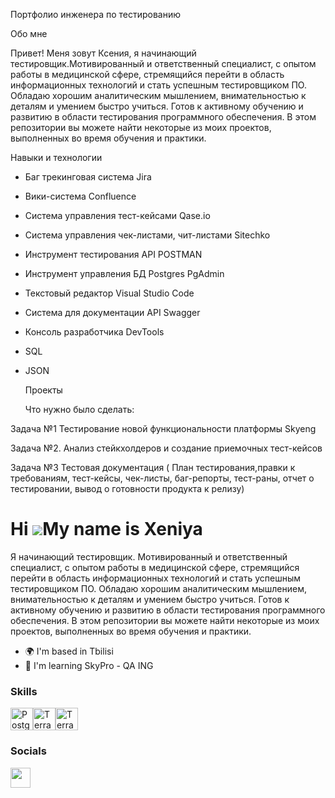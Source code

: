 Портфолио инженера по тестированию 

Обо  мне

Привет! Меня зовут Ксения, я начинающий тестировщик.Мотивированный и ответственный специалист, с опытом работы в медицинской сфере, стремящийся перейти в область информационных технологий и стать успешным тестировщиком ПО. Обладаю хорошим аналитическим мышлением, внимательностью к деталям и умением быстро учиться. Готов к активному обучению и развитию в области тестирования программного обеспечения.
В этом репозитории вы можете найти некоторые из моих проектов, выполненных во время обучения и практики.

Навыки и технологии 
- Баг трекинговая система Jira
- Вики-система Confluence
- Система управления тест-кейсами Qase.io
- Система управления чек-листами, чит-листами Sitechko
- Инструмент тестирования API POSTMAN
- Инструмент управления БД Postgres PgAdmin
- Текстовый редактор Visual Studio Code
- Система для документации API Swagger
- Консоль разработчика DevTools
- SQL
- JSON
  
  Проекты
  
  Что нужно было сделать:

Задача №1 Тестирование новой функциональности платформы Skyeng

Задача №2. Анализ стейкхолдеров и создание приемочных тест-кейсов

Задача №3 Тестовая документация ( План тестирования,правки к требованиям, тест-кейсы, чек-листы, баг-репорты, тест-раны, отчет о тестировании, вывод о готовности продукта к релизу)

Hi ![](https://user-images.githubusercontent.com/18350557/176309783-0785949b-9127-417c-8b55-ab5a4333674e.gif)My name is Xeniya
==============================================================================================================================

Я начинающий тестировщик. Мотивированный и ответственный специалист, с опытом работы в медицинской сфере, стремящийся перейти в область информационных технологий и стать успешным тестировщиком ПО. Обладаю хорошим аналитическим мышлением, внимательностью к деталям и умением быстро учиться. Готов к активному обучению и развитию в области тестирования программного обеспечения. В этом репозитории вы можете найти некоторые из моих проектов, выполненных во время обучения и практики.

* 🌍  I'm based in Tbilisi
* 🧠  I'm learning SkyPro - QA ING

### Skills
<p align="left">
<a href="https://www.postgresql.org/" target="_blank" rel="noreferrer"><img src="https://raw.githubusercontent.com/danielcranney/readme-generator/main/public/icons/skills/postgresql-colored.svg" width="36" height="36" alt="PostgreSQL" /></a><a href="https://www.terra.money/" target="_blank" rel="noreferrer"><img src="https://raw.githubusercontent.com/danielcranney/readme-generator/main/public/icons/skills/terra-colored.svg" width="36" height="36" alt="Terra" /></a><a href="https://www.postman.com/" target="_blank" rel="noreferrer"><img src="https://raw.githubusercontent.com/danielcranney/readme-generator/main/public/icons/skills/terra-colored.svg" width="36" height="36" alt="Terra" /></a>
</p>

### Socials

<p align="left"> <a href="https://www.github.com/Xseniya28" target="_blank" rel="noreferrer"> <picture> <source media="(prefers-color-scheme: dark)" srcset="https://raw.githubusercontent.com/danielcranney/readme-generator/main/public/icons/socials/github-dark.svg" /> <source media="(prefers-color-scheme: light)" srcset="https://raw.githubusercontent.com/danielcranney/readme-generator/main/public/icons/socials/github.svg" /> <img src="https://raw.githubusercontent.com/danielcranney/readme-generator/main/public/icons/socials/github.svg" width="32" height="32" /> </picture> </a></p>
